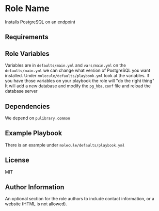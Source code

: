 Role Name
=========

Installs PostgreSQL on an endpoint

Requirements
------------


Role Variables
--------------

Variables are in `defaults/main.yml` and `vars/main.yml` on the `defaults/main.yml` we can change what version of PostgreSQL you want installed. Under `molecule/defaults/playbook.yml` look at the variables. If you have those variables on your playbook the role will "do the right thing" It will add a new database and modify the `pg_hba.conf` file and reload the database server


Dependencies
------------

We depend on `pulibrary.common`

Example Playbook
----------------

There is an example under `molecule/defaults/playbook.yml`

License
-------

MIT

Author Information
------------------

An optional section for the role authors to include contact information, or a
website (HTML is not allowed).
